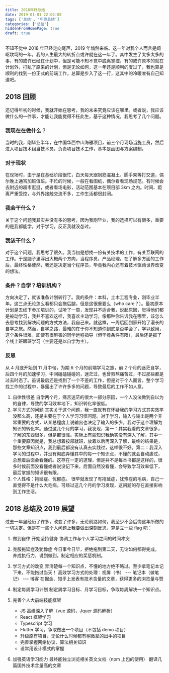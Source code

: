 ```yaml
---
title: 2018年终总结
date: 2019-01-01 22:02:08
tags: ['总结', '年终总结']
categories: ['总结']
hiddenFromHomePage: true
draft: true
---
```


不知不觉中 2018 年已经走向尾声，2019 年悄然来临。这一年对我个人而言是崎岖坎坷的一年，我的人生最大的转折点或许就在这一年了。其中发生了太多太多的事，有的或许已经在计划中，但是可能不知不觉中脱离掌控，有的或许原本的就在计划外，打乱了原来的计划，但是无论如何，这一年还是顺利的度过了，我也算是顺利的找到一份正式的前端工作，总算是步入了这一行，这其中的冷暖唯有自己知道吧。

## 2018 回顾

还记得年初的时候，我就开始在思考，我的未来究竟应该在哪里。或者说，我应该做什么的一件事，才能让我能觉得不枉此生，基于这种情况，我思考了几个问题。

### 我现在在做什么？

当时的我，刚毕业半年，在中国华西中山海雅项目，前三个月现场当施工员，然后进入项目技术组当技术员，负责项目技术工作，基本是画图与方案编制。

### 对于现状

在现场时，由于是在基础阶段很忙，白天每天跟钢筋混凝土、脚手架等打交道，偶尔晚上通宵加班值班。不忙的时候，一般在看图纸，偶尔看看现场规范。有时候会去附近的超市逛逛，或者看场电影，活动范围基本在项目部 3km 之内。时间、距离严重受控，与外界接触交流不多，工作生活都很封闭。

<!-- more -->

### 我会干什么？

关于这个问题我其实并没有多的思考，因为我刚毕业，我的选择可以有很多，重要的是我都能学，对于学习，反正我就没怂过。

### 我该干什么？

对于这个问题，我思考了很久。我当初是想找一份有关技术的工作，有关互联网的工作。于是脑子里浮出大概两个方向，当程序员，产品经理。在了解多方面的工作后，最终性格使然，我还是决定当个程序员，毕竟我内心还有着技术驱动世界改变的想法。

### 条件？自学？培训机构？

方向决定了，就该准备计划转行了。我的条件：本科，土木工程专业，刚毕业半年。这三点无论怎么看都只会拖后腿，但是这很重要么（who care？）。最初原本计划是去线下参加培训的，试听了一周，发现并不适合我，说起原因，觉得他们都是被动学习，我并不喜欢这样，我喜欢主动学习，像那种你告诉我在哪里，该怎么去思考找到解决问题的方式方法，我自己来。就这样，一周后回到家开始了漫长的自学之旅。然而，自学之路，最难的在于你不知道你到底是否学会了，学以致用，这个条件很难，即使有很厉害的同学远程指导（但毕竟条件有限），最后还是报了个线上班跟班学习（主要还是以自学为主）。

### 反思

从 4 月底开始到 11 月中旬，为期 6 个月的前端学习之旅，前 2 个月的迷茫自学，后四个月的加速学习，中间磕磕碰碰的，迷茫过，也曾煎熬痛苦过，不过那些都是过去时态了。虽说最后还是找到了一个不差的工作，但是对于个人而言，整个学习找工作的过程中，暴露出了许许多多的问题，导致最后的工作不如人意。

1. 自律性很差
   自学两个月，痛苦迷茫的很大一部分原因，一个人没法做到自以为的自律，导致的学习效率地下，知识转化率很低。
2. 学习方式的问题
   其实关于这个问题，我一直就有在怀疑我的学习方式其实效率没那么高，还是主要在于个人学习习惯问题。对于学习，输入与输出是两个非常重要的方式，从某总程度上说输出也决定了输入的多少，我对于这个理解为知识的转化率。通过这几个月的学习，我发现，第一：其实我看的文章很多，了解的东西很多，但是都很浅。实际上有些知识我确实没有深入了解，其中一个重要原因就是，我总想着按部就班，放着以后再深入了解，最终的结果是，那些文章知识点，我到最后都没有认真去实践过，这样很不好。第二：我深入学习的过程中，并没有彻底弄懂其中的每一个知识点，不懂的就会自动虐过，总想着后面会看懂的。这存在一定的道理，但是并不是每本书都是这样的，很多时候前面没看懂或者说没记下来，后面自然没看懂，会导致学习效率低下，最后掌握的知识很有限。
3. 个人性格：拖延症、忧郁症。
   很早就发现了有拖延症，犹豫症的毛病，自己一直觉得不是什么大毛病。可经过这几个月的学习发现，这问题的存在直接影响到工作生活。

## 2018 总结及 2019 展望

过去一年里经历了许多，改变了许多，无论前路如何，我至少不会后悔这年所做的一切决定。但是在一些个人问题上我要做出深刻反思，算是立一些 flag 吧：

1. 做到自律
   开始坚持健身
   协调工作与个人学习之间的时间冲突

2. 克服拖延症及犹豫症
   今日事今日毕，拒绝拖到第二天，无论如何都得完成。
   养成执行力，说到做到，制定相应的奖惩机制。

3. 学习方式的改变
   弄清楚每一个知识点，不懂的地方绝不略过。至少拿笔记本记下来，不能拖过当天！
   高效学习方式的处理：视屏（书） --- 笔记本（做笔记） --- 博客
   在掘金、知乎上发表有技术含量的文章，获得更多的浏览量与赞

4. 制定每周学习计划
   制定周学习目标、月学习目标，争取每周解决一个知识点。

5. 完善个人大前端技能框架

   - JS 高级深入了解（vue 源码，Jquer 源码解析）
   - React 框架学习
   - Typescript 学习
   - Flutter 学习，争取做出一个项目（不包括 demo 项目）
   - 升级原有项目，无论什么时候都有稍微拿的出手的项目
   - 完善掌握网络协议、算法相关知识
   - 设常用设计模式的掌握

6. 加强英语学习能力
   最终能独立浏览相关英文文档（npm 上包的使用）
   翻译几篇国外技术含量高的文章
